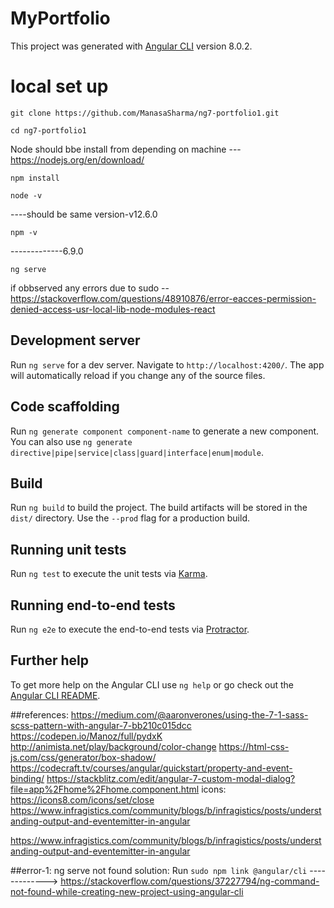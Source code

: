 # MyPortfolio

This project was generated with [Angular CLI](https://github.com/angular/angular-cli) version 8.0.2.
# local set up
  `git clone https://github.com/ManasaSharma/ng7-portfolio1.git`
  
  `cd ng7-portfolio1`
  
  Node should bbe install from depending on machine ---https://nodejs.org/en/download/
  
  `npm install`
  
  `node -v`
  
  ----should be same version-v12.6.0
  
  `npm -v`
  
  -------------6.9.0
  
  `ng serve`
  
  if obbserved any errors due to sudo --https://stackoverflow.com/questions/48910876/error-eacces-permission-denied-access-usr-local-lib-node-modules-react

## Development server

Run `ng serve` for a dev server. Navigate to `http://localhost:4200/`. The app will automatically reload if you change any of the source files.

## Code scaffolding

Run `ng generate component component-name` to generate a new component. You can also use `ng generate directive|pipe|service|class|guard|interface|enum|module`.

## Build

Run `ng build` to build the project. The build artifacts will be stored in the `dist/` directory. Use the `--prod` flag for a production build.

## Running unit tests

Run `ng test` to execute the unit tests via [Karma](https://karma-runner.github.io).

## Running end-to-end tests

Run `ng e2e` to execute the end-to-end tests via [Protractor](http://www.protractortest.org/).

## Further help

To get more help on the Angular CLI use `ng help` or go check out the [Angular CLI README](https://github.com/angular/angular-cli/blob/master/README.md).


##references:
https://medium.com/@aaronverones/using-the-7-1-sass-scss-pattern-with-angular-7-bb210c015dcc
https://codepen.io/Manoz/full/pydxK
http://animista.net/play/background/color-change
https://html-css-js.com/css/generator/box-shadow/
https://codecraft.tv/courses/angular/quickstart/property-and-event-binding/
https://stackblitz.com/edit/angular-7-custom-modal-dialog?file=app%2Fhome%2Fhome.component.html
icons:   https://icons8.com/icons/set/close
https://www.infragistics.com/community/blogs/b/infragistics/posts/understanding-output-and-eventemitter-in-angular

https://www.infragistics.com/community/blogs/b/infragistics/posts/understanding-output-and-eventemitter-in-angular


##error-1:
ng serve not found
solution:  Run `sudo npm link @angular/cli` -------------> https://stackoverflow.com/questions/37227794/ng-command-not-found-while-creating-new-project-using-angular-cli

